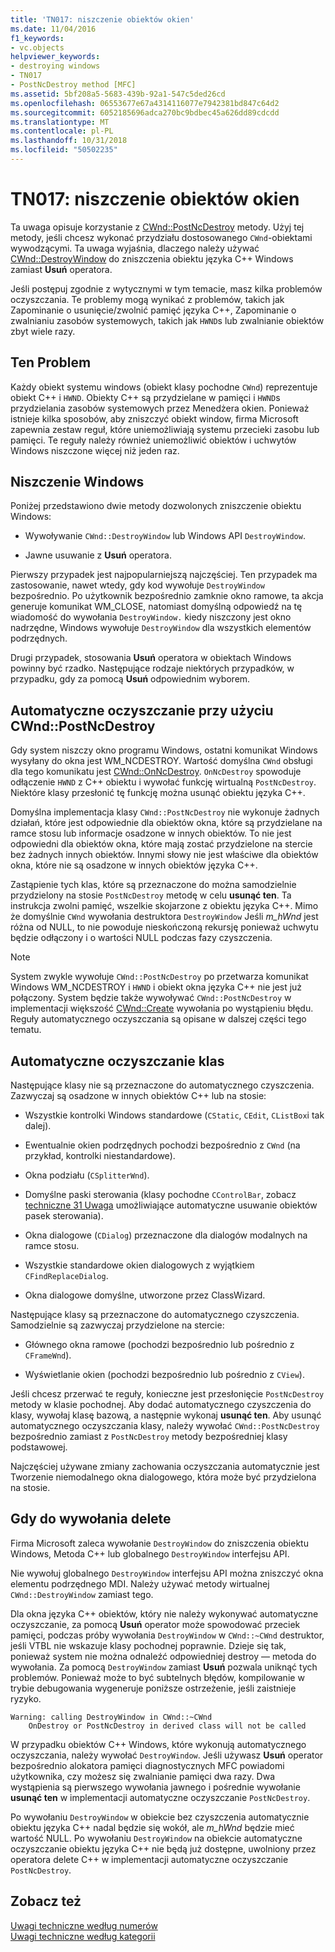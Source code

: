 ```yaml
---
title: 'TN017: niszczenie obiektów okien'
ms.date: 11/04/2016
f1_keywords:
- vc.objects
helpviewer_keywords:
- destroying windows
- TN017
- PostNcDestroy method [MFC]
ms.assetid: 5bf208a5-5683-439b-92a1-547c5ded26cd
ms.openlocfilehash: 06553677e67a4314116077e7942381bd847c64d2
ms.sourcegitcommit: 6052185696adca270bc9bdbec45a626dd89cdcdd
ms.translationtype: MT
ms.contentlocale: pl-PL
ms.lasthandoff: 10/31/2018
ms.locfileid: "50502235"
---
```

# <a name="tn017-destroying-window-objects"></a>TN017: niszczenie obiektów okien

Ta uwaga opisuje korzystanie z [CWnd::PostNcDestroy](../mfc/reference/cwnd-class.md#postncdestroy) metody. Użyj tej metody, jeśli chcesz wykonać przydziału dostosowanego `CWnd`-obiektami wywodzącymi. Ta uwaga wyjaśnia, dlaczego należy używać [CWnd::DestroyWindow](../mfc/reference/cwnd-class.md#destroywindow) do zniszczenia obiektu języka C++ Windows zamiast **Usuń** operatora.

Jeśli postępuj zgodnie z wytycznymi w tym temacie, masz kilka problemów oczyszczania. Te problemy mogą wynikać z problemów, takich jak Zapominanie o usunięcie/zwolnić pamięć języka C++, Zapominanie o zwalnianiu zasobów systemowych, takich jak `HWND`s lub zwalnianie obiektów zbyt wiele razy.

## <a name="the-problem"></a>Ten Problem

Każdy obiekt systemu windows (obiekt klasy pochodne `CWnd`) reprezentuje obiekt C++ i `HWND`. Obiekty C++ są przydzielane w pamięci i `HWND`s przydzielania zasobów systemowych przez Menedżera okien. Ponieważ istnieje kilka sposobów, aby zniszczyć obiekt window, firma Microsoft zapewnia zestaw reguł, które uniemożliwiają systemu przecieki zasobu lub pamięci. Te reguły należy również uniemożliwić obiektów i uchwytów Windows niszczone więcej niż jeden raz.

## <a name="destroying-windows"></a>Niszczenie Windows

Poniżej przedstawiono dwie metody dozwolonych zniszczenie obiektu Windows:

- Wywoływanie `CWnd::DestroyWindow` lub Windows API `DestroyWindow`.

- Jawne usuwanie z **Usuń** operatora.

Pierwszy przypadek jest najpopularniejszą najczęściej. Ten przypadek ma zastosowanie, nawet wtedy, gdy kod wywołuje `DestroyWindow` bezpośrednio. Po użytkownik bezpośrednio zamknie okno ramowe, ta akcja generuje komunikat WM_CLOSE, natomiast domyślną odpowiedź na tę wiadomość do wywołania `DestroyWindow.` kiedy niszczony jest okno nadrzędne, Windows wywołuje `DestroyWindow` dla wszystkich elementów podrzędnych.

Drugi przypadek, stosowania **Usuń** operatora w obiektach Windows powinny być rzadko. Następujące rodzaje niektórych przypadków, w przypadku, gdy za pomocą **Usuń** odpowiednim wyborem.

## <a name="auto-cleanup-with-cwndpostncdestroy"></a>Automatyczne oczyszczanie przy użyciu CWnd::PostNcDestroy

Gdy system niszczy okno programu Windows, ostatni komunikat Windows wysyłany do okna jest WM_NCDESTROY. Wartość domyślna `CWnd` obsługi dla tego komunikatu jest [CWnd::OnNcDestroy](../mfc/reference/cwnd-class.md#onncdestroy). `OnNcDestroy` spowoduje odłączenie `HWND` z C++ obiektu i wywołać funkcję wirtualną `PostNcDestroy`. Niektóre klasy przesłonić tę funkcję można usunąć obiektu języka C++.

Domyślna implementacja klasy `CWnd::PostNcDestroy` nie wykonuje żadnych działań, które jest odpowiednie dla obiektów okna, które są przydzielane na ramce stosu lub informacje osadzone w innych obiektów. To nie jest odpowiedni dla obiektów okna, które mają zostać przydzielone na stercie bez żadnych innych obiektów. Innymi słowy nie jest właściwe dla obiektów okna, które nie są osadzone w innych obiektów języka C++.

Zastąpienie tych klas, które są przeznaczone do można samodzielnie przydzielony na stosie `PostNcDestroy` metodę w celu **usunąć ten**. Ta instrukcja zwolni pamięć, wszelkie skojarzone z obiektu języka C++. Mimo że domyślnie `CWnd` wywołania destruktora `DestroyWindow` Jeśli *m_hWnd* jest różna od NULL, to nie powoduje nieskończoną rekursję ponieważ uchwytu będzie odłączony i o wartości NULL podczas fazy czyszczenia.

> [!NOTE]
>  System zwykle wywołuje `CWnd::PostNcDestroy` po przetwarza komunikat Windows WM_NCDESTROY i `HWND` i obiekt okna języka C++ nie jest już połączony. System będzie także wywoływać `CWnd::PostNcDestroy` w implementacji większość [CWnd::Create](../mfc/reference/cwnd-class.md#create) wywołania po wystąpieniu błędu. Reguły automatycznego oczyszczania są opisane w dalszej części tego tematu.

## <a name="auto-cleanup-classes"></a>Automatyczne oczyszczanie klas

Następujące klasy nie są przeznaczone do automatycznego czyszczenia. Zazwyczaj są osadzone w innych obiektów C++ lub na stosie:

- Wszystkie kontrolki Windows standardowe (`CStatic`, `CEdit`, `CListBox`i tak dalej).

- Ewentualnie okien podrzędnych pochodzi bezpośrednio z `CWnd` (na przykład, kontrolki niestandardowe).

- Okna podziału (`CSplitterWnd`).

- Domyślne paski sterowania (klasy pochodne `CControlBar`, zobacz [techniczne 31 Uwaga](../mfc/tn031-control-bars.md) umożliwiające automatyczne usuwanie obiektów pasek sterowania).

- Okna dialogowe (`CDialog`) przeznaczone dla dialogów modalnych na ramce stosu.

- Wszystkie standardowe okien dialogowych z wyjątkiem `CFindReplaceDialog`.

- Okna dialogowe domyślne, utworzone przez ClassWizard.

Następujące klasy są przeznaczone do automatycznego czyszczenia. Samodzielnie są zazwyczaj przydzielone na stercie:

- Głównego okna ramowe (pochodzi bezpośrednio lub pośrednio z `CFrameWnd`).

- Wyświetlanie okien (pochodzi bezpośrednio lub pośrednio z `CView`).

Jeśli chcesz przerwać te reguły, konieczne jest przesłonięcie `PostNcDestroy` metody w klasie pochodnej. Aby dodać automatycznego czyszczenia do klasy, wywołaj klasę bazową, a następnie wykonaj **usunąć ten**. Aby usunąć automatycznego oczyszczania klasy, należy wywołać `CWnd::PostNcDestroy` bezpośrednio zamiast z `PostNcDestroy` metody bezpośredniej klasy podstawowej.

Najczęściej używane zmiany zachowania oczyszczania automatycznie jest Tworzenie niemodalnego okna dialogowego, która może być przydzielona na stosie.

## <a name="when-to-call-delete"></a>Gdy do wywołania delete

Firma Microsoft zaleca wywołanie `DestroyWindow` do zniszczenia obiektu Windows, Metoda C++ lub globalnego `DestroyWindow` interfejsu API.

Nie wywołuj globalnego `DestroyWindow` interfejsu API można zniszczyć okna elementu podrzędnego MDI. Należy używać metody wirtualnej `CWnd::DestroyWindow` zamiast tego.

Dla okna języka C++ obiektów, który nie należy wykonywać automatyczne oczyszczanie, za pomocą **Usuń** operator może spowodować przeciek pamięci, podczas próby wywołania `DestroyWindow` w `CWnd::~CWnd` destruktor, jeśli VTBL nie wskazuje klasy pochodnej poprawnie. Dzieje się tak, ponieważ system nie można odnaleźć odpowiedniej destroy — metoda do wywołania. Za pomocą `DestroyWindow` zamiast **Usuń** pozwala uniknąć tych problemów. Ponieważ może to być subtelnych błędów, kompilowanie w trybie debugowania wygeneruje poniższe ostrzeżenie, jeśli zaistnieje ryzyko.

```
Warning: calling DestroyWindow in CWnd::~CWnd
    OnDestroy or PostNcDestroy in derived class will not be called
```

W przypadku obiektów C++ Windows, które wykonują automatycznego oczyszczania, należy wywołać `DestroyWindow`. Jeśli używasz **Usuń** operator bezpośrednio alokatora pamięci diagnostycznych MFC powiadomi użytkownika, czy możesz się zwalnianie pamięci dwa razy. Dwa wystąpienia są pierwszego wywołania jawnego i pośrednie wywołanie **usunąć ten** w implementacji automatyczne oczyszczanie `PostNcDestroy`.

Po wywołaniu `DestroyWindow` w obiekcie bez czyszczenia automatycznie obiektu języka C++ nadal będzie się wokół, ale *m_hWnd* będzie mieć wartość NULL. Po wywołaniu `DestroyWindow` na obiekcie automatyczne oczyszczanie obiektu języka C++ nie będą już dostępne, uwolniony przez operatora delete C++ w implementacji automatyczne oczyszczanie `PostNcDestroy`.

## <a name="see-also"></a>Zobacz też

[Uwagi techniczne według numerów](../mfc/technical-notes-by-number.md)<br/>
[Uwagi techniczne według kategorii](../mfc/technical-notes-by-category.md)

